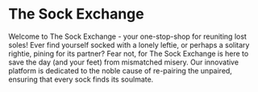 # The Sock Exchange
Welcome to The Sock Exchange - your one-stop-shop for reuniting lost soles!
Ever find yourself socked with a lonely leftie, or perhaps a solitary rightie, pining for its partner? Fear not, for The Sock Exchange is here to save the day (and your feet) from mismatched misery. Our innovative platform is dedicated to
the noble cause of re-pairing the unpaired, ensuring that every sock finds its soulmate.
